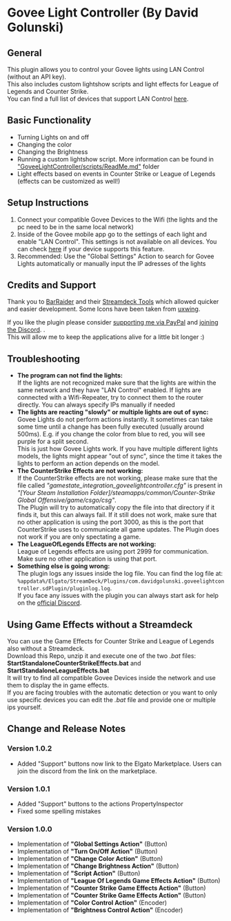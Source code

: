 # Govee Light Controller (By David Golunski)
## General
This plugin allows you to control your Govee lights using LAN Control (without an API key).  
This also includes custom lightshow scripts and light effects for League of Legends and Counter Strike.  
You can find a full list of devices that support LAN Control [here](https://app-h5.govee.com/user-manual/wlan-guide).

## Basic Functionality
- Turning Lights on and off
- Changing the color
- Changing the Brightness
- Running a custom lightshow script. More information can be found in ["GoveeLightController/scripts/ReadMe.md"](https://github.com/DavidGolunski/GoveeLightController/tree/main/GoveeLightController/scripts) folder
- Light effects based on events in Counter Strike or League of Legends (effects can be customized as well!)

## Setup Instructions
1. Connect your compatible Govee Devices to the Wifi (the lights and the pc need to be in the same local network)
2. Inside of the Govee mobile app go to the settings of each light and enable "LAN Control". This settings is not available on all devices. You can check [here](https://app-h5.govee.com/user-manual/wlan-guide) if your device supports this feature.
3. Recommended: Use the "Global Settings" Action to search for Govee Lights automatically or manually input the IP adresses of the lights

## Credits and Support
Thank you to [BarRaider](https://barraider.com/) and their [Streamdeck Tools](https://github.com/BarRaider/streamdeck-tools) which allowed quicker and easier development.
Some Icons have been taken from [uxwing](https://uxwing.com/).

If you like the plugin please consider [supporting me via PayPal](https://www.paypal.com/donate/?hosted_button_id=ZN3URG59JBRVJ) and [joining the Discord](https://discord.gg/9qMPNxRhqt).   .   
This will allow me to keep the applications alive for a little bit longer :)

## Troubleshooting
- __The program can not find the lights:__  
If the lights are not recognized make sure that the lights are within the same network and they have "LAN Control" enabled. If lights are connected with a Wifi-Repeater, try to connect them to the router directly.
You can always specify IPs manually if needed
- __The lights are reacting "slowly" or multiple lights are out of sync:__  
Govee Lights do not perform actions instantly. It sometimes can take some time until a change has been fully executed (usually around 500ms). E.g. if you change the color from blue to red, you will see purple for a split second.  
This is just how Govee Lights work. If you have multiple different lights models, the lights might appear "out of sync", since the time it takes the lights to perform an action depends on the model.
- __The CounterStrike Effects are not working:__  
If the CounterStrike effects are not working, please make sure that the file called _"gamestate_integration_goveelightcontroller.cfg"_ is present in _"[Your Steam Installation Folder]/steamapps/common/Counter-Strike Global Offensive/game/csgo/csg"_.  
The Plugin will try to automatically copy the file into that directory if it finds it, but this can always fail.
If it still does not work, make sure that no other application is using the port 3000, as this is the port that CounterStrike uses to communicate all game updates.
The Plugin does not work if you are only spectating a game.
- __The LeagueOfLegends Effects are not working:__  
League of Legends effects are using port 2999 for communication. Make sure no other application is using that port.
- __Something else is going wrong:__  
The plugin logs any issues inside the log file. You can find the log file at:  
```%appdata%/Elgato/StreamDeck/Plugins/com.davidgolunski.goveelightcontroller.sdPlugin/pluginlog.log```.  
If you face any issues with the plugin you can always start ask for help on the [official Discord](https://discord.gg/9qMPNxRhqt).

## Using Game Effects without a Streamdeck
You can use the Game Effects for Counter Strike and League of Legends also without a Streamdeck.  
Download this Repo, unzip it and execute one of the two _.bat_ files:  
__StartStandaloneCounterStrikeEffects.bat__ and __StartStandaloneLeagueEffects.bat__  
It will try to find all compatible Govee Devices inside the network and use them to display the in game effects.  
If you are facing troubles with the automatic detection or you want to only use specific devices you can edit the _.bat_ file and provide one or multiple ips yourself.


## Change and Release Notes
### Version 1.0.2
- Added "Support" buttons now link to the Elgato Marketplace. Users can join the discord from the link on the marketplace.

### Version 1.0.1
- Added "Support" buttons to the actions PropertyInspector
- Fixed some spelling mistakes

### Version 1.0.0
- Implementation of __"Global Settings Action"__ (Button)
- Implementation of __"Turn On/Off Action"__ (Button)
- Implementation of __"Change Color Action"__ (Button) 
- Implementation of __"Change Brightness Action"__ (Button) 
- Implementation of __"Script Action"__ (Button) 
- Implementation of __"League Of Legends Game Effects Action"__ (Button) 
- Implementation of __"Counter Strike Game Effects Action"__ (Button) 
- Implementation of __"Counter Strike Game Effects Action"__ (Button) 
- Implementation of __"Color Control Action"__ (Encoder) 
- Implementation of __"Brightness Control Action"__ (Encoder) 